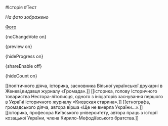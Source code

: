 #Історія #Тест

*На фото зображено*

[Фото](https://zno.osvita.ua//doc/images/znotest/102/10263/501_1.jpg)

{noChangeVote on}

{preview on}

{hideProgress on}

{shareEnable off}

{hideCount on}

[[політичного діяча, історика, засновника Вільної української друкарні в Женеві,видавця журналу «Громада».]]
[[історика, голову Історичного товариства Нестора-літописця, одного з ініціаторів заснування першого в Україні історичного журналу «Киевская старина».]]
[[етнографа, громадського діяча, автора вірша «Ще не вмерла України...».]]
[[історика, професора Київського університету, автора праць з історії козацької України, члена Кирило-Мефодіївського братства.]]
